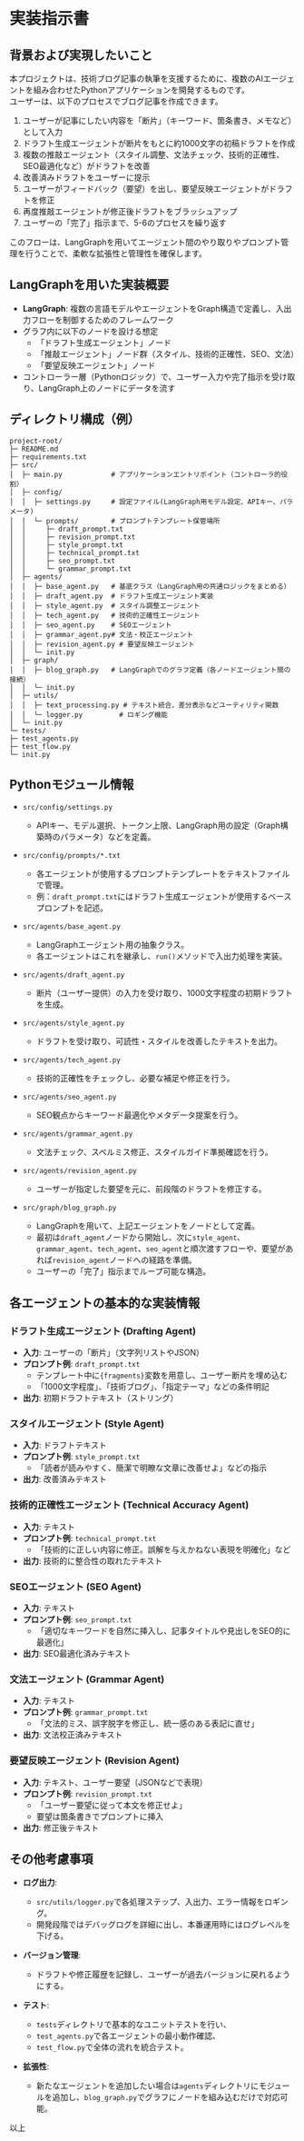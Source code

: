 # 実装指示書

## 背景および実現したいこと

本プロジェクトは、技術ブログ記事の執筆を支援するために、複数のAIエージェントを組み合わせたPythonアプリケーションを開発するものです。  
ユーザーは、以下のプロセスでブログ記事を作成できます。

1. ユーザーが記事にしたい内容を「断片」（キーワード、箇条書き、メモなど）として入力
2. ドラフト生成エージェントが断片をもとに約1000文字の初稿ドラフトを作成
3. 複数の推敲エージェント（スタイル調整、文法チェック、技術的正確性、SEO最適化など）がドラフトを改善
4. 改善済みドラフトをユーザーに提示
5. ユーザーがフィードバック（要望）を出し、要望反映エージェントがドラフトを修正
6. 再度推敲エージェントが修正後ドラフトをブラッシュアップ
7. ユーザーの「完了」指示まで、5-6のプロセスを繰り返す

このフローは、LangGraphを用いてエージェント間のやり取りやプロンプト管理を行うことで、柔軟な拡張性と管理性を確保します。

## LangGraphを用いた実装概要

- **LangGraph**: 複数の言語モデルやエージェントをGraph構造で定義し、入出力フローを制御するためのフレームワーク
- グラフ内に以下のノードを設ける想定
  - 「ドラフト生成エージェント」ノード
  - 「推敲エージェント」ノード群（スタイル、技術的正確性、SEO、文法）
  - 「要望反映エージェント」ノード
- コントローラー層（Pythonロジック）で、ユーザー入力や完了指示を受け取り、LangGraph上のノードにデータを流す

## ディレクトリ構成（例）

```
project-root/
├─ README.md
├─ requirements.txt
├─ src/
│  ├─ main.py            # アプリケーションエントリポイント（コントローラ的役割）
│  ├─ config/
│  │  ├─ settings.py     # 設定ファイル(LangGraph用モデル設定、APIキー、パラメータ)
│  │  └─ prompts/        # プロンプトテンプレート保管場所
│  │     ├─ draft_prompt.txt
│  │     ├─ revision_prompt.txt
│  │     ├─ style_prompt.txt
│  │     ├─ technical_prompt.txt
│  │     ├─ seo_prompt.txt
│  │     └─ grammar_prompt.txt
│  ├─ agents/
│  │  ├─ base_agent.py   # 基底クラス（LangGraph用の共通ロジックをまとめる）
│  │  ├─ draft_agent.py  # ドラフト生成エージェント実装
│  │  ├─ style_agent.py  # スタイル調整エージェント
│  │  ├─ tech_agent.py   # 技術的正確性エージェント
│  │  ├─ seo_agent.py    # SEOエージェント
│  │  ├─ grammar_agent.py# 文法・校正エージェント
│  │  ├─ revision_agent.py # 要望反映エージェント
│  │  └─ init.py
│  ├─ graph/
│  │  ├─ blog_graph.py   # LangGraphでのグラフ定義（各ノードエージェント間の接続）
│  │  └─ init.py
│  ├─ utils/
│  │  ├─ text_processing.py # テキスト統合、差分表示などユーティリティ関数
│  │  └─ logger.py         # ロギング機能
│  └─ init.py
└─ tests/
├─ test_agents.py
├─ test_flow.py
└─ init.py
```

## Pythonモジュール情報

- `src/config/settings.py`  
  - APIキー、モデル選択、トークン上限、LangGraph用の設定（Graph構築時のパラメータ）などを定義。
  
- `src/config/prompts/*.txt`  
  - 各エージェントが使用するプロンプトテンプレートをテキストファイルで管理。  
  - 例：`draft_prompt.txt`にはドラフト生成エージェントが使用するベースプロンプトを記述。

- `src/agents/base_agent.py`  
  - LangGraphエージェント用の抽象クラス。  
  - 各エージェントはこれを継承し、`run()`メソッドで入出力処理を実装。

- `src/agents/draft_agent.py`  
  - 断片（ユーザー提供）の入力を受け取り、1000文字程度の初期ドラフトを生成。

- `src/agents/style_agent.py`  
  - ドラフトを受け取り、可読性・スタイルを改善したテキストを出力。

- `src/agents/tech_agent.py`  
  - 技術的正確性をチェックし、必要な補足や修正を行う。

- `src/agents/seo_agent.py`  
  - SEO観点からキーワード最適化やメタデータ提案を行う。

- `src/agents/grammar_agent.py`  
  - 文法チェック、スペルミス修正、スタイルガイド準拠確認を行う。

- `src/agents/revision_agent.py`  
  - ユーザーが指定した要望を元に、前段階のドラフトを修正する。

- `src/graph/blog_graph.py`  
  - LangGraphを用いて、上記エージェントをノードとして定義。  
  - 最初は`draft_agent`ノードから開始し、次に`style_agent`、`grammar_agent`、`tech_agent`、`seo_agent`と順次渡すフローや、要望があれば`revision_agent`ノードへの経路を準備。  
  - ユーザーの「完了」指示までループ可能な構造。

## 各エージェントの基本的な実装情報

### ドラフト生成エージェント (Drafting Agent)

- **入力**: ユーザーの「断片」（文字列リストやJSON）  
- **プロンプト例**: `draft_prompt.txt`  
  - テンプレート中に`{fragments}`変数を用意し、ユーザー断片を埋め込む  
  - 「1000文字程度」、「技術ブログ」、「指定テーマ」などの条件明記
- **出力**: 初期ドラフトテキスト（ストリング）

### スタイルエージェント (Style Agent)

- **入力**: ドラフトテキスト  
- **プロンプト例**: `style_prompt.txt`  
  - 「読者が読みやすく、簡潔で明瞭な文章に改善せよ」などの指示
- **出力**: 改善済みテキスト

### 技術的正確性エージェント (Technical Accuracy Agent)

- **入力**: テキスト  
- **プロンプト例**: `technical_prompt.txt`  
  - 「技術的に正しい内容に修正。誤解を与えかねない表現を明確化」など
- **出力**: 技術的に整合性の取れたテキスト

### SEOエージェント (SEO Agent)

- **入力**: テキスト  
- **プロンプト例**: `seo_prompt.txt`  
  - 「適切なキーワードを自然に挿入し、記事タイトルや見出しをSEO的に最適化」
- **出力**: SEO最適化済みテキスト

### 文法エージェント (Grammar Agent)

- **入力**: テキスト  
- **プロンプト例**: `grammar_prompt.txt`  
  - 「文法的ミス、誤字脱字を修正し、統一感のある表記に直せ」
- **出力**: 文法校正済みテキスト

### 要望反映エージェント (Revision Agent)

- **入力**: テキスト、ユーザー要望（JSONなどで表現）  
- **プロンプト例**: `revision_prompt.txt`  
  - 「ユーザー要望に従って本文を修正せよ」  
  - 要望は箇条書きでプロンプトに挿入
- **出力**: 修正後テキスト

## その他考慮事項

- **ログ出力**:  
  - `src/utils/logger.py`で各処理ステップ、入出力、エラー情報をロギング。  
  - 開発段階ではデバッグログを詳細に出し、本番運用時にはログレベルを下げる。

- **バージョン管理**:  
  - ドラフトや修正履歴を記録し、ユーザーが過去バージョンに戻れるようにする。

- **テスト**:  
  - `tests`ディレクトリで基本的なユニットテストを行い、  
  - `test_agents.py`で各エージェントの最小動作確認、  
  - `test_flow.py`で全体の流れを統合テスト。

- **拡張性**:  
  - 新たなエージェントを追加したい場合は`agents`ディレクトリにモジュールを追加し、`blog_graph.py`でグラフにノードを組み込むだけで対応可能。

以上
